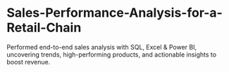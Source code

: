 # Sales-Performance-Analysis-for-a-Retail-Chain
Performed end-to-end sales analysis with SQL, Excel &amp; Power BI, uncovering trends, high-performing products, and actionable insights to boost revenue.
